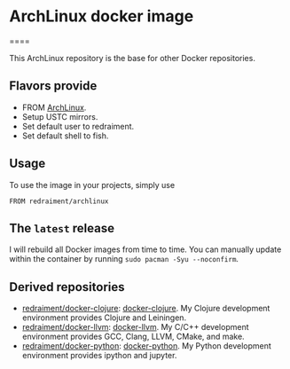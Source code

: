 # ArchLinux docker image
====

This ArchLinux repository is the base for other Docker repositories.

## Flavors provide

* FROM [ArchLinux](https://hub.docker.com/_/archlinux).
* Setup USTC mirrors.
* Set default user to redraiment.
* Set default shell to fish.

## Usage

To use the image in your projects, simply use

```
FROM redraiment/archlinux
```

## The `latest` release

I will rebuild all Docker images from time to time. You can manually update within the container by running `sudo pacman -Syu --noconfirm`.

## Derived repositories

* [redraiment/docker-clojure](https://hub.docker.com/r/redraiment/clojure): [docker-clojure](https://github.com/redraiment/docker-clojure). My Clojure development environment provides Clojure and Leiningen.
* [redraiment/docker-llvm](https://hub.docker.com/r/redraiment/llvm): [docker-llvm](https://github.com/redraiment/docker-llvm). My C/C++ development environment provides GCC, Clang, LLVM, CMake, and make.
* [redraiment/docker-python](https://hub.docker.com/r/redraiment/python): [docker-python](https://github.com/redraiment/docker-python). My Python development environment provides ipython and jupyter.
